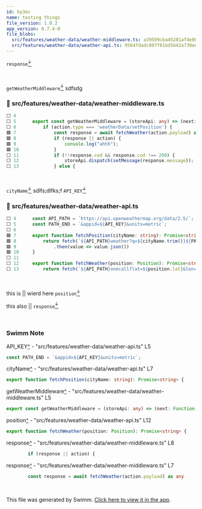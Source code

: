 ```yaml
---
id: by3ec
name: testing things
file_version: 1.0.2
app_version: 0.7.4-0
file_blobs:
  src/features/weather-data/weather-middleware.ts: a39509cba45281af4e80130c91abc6a733b6c967
  src/features/weather-data/weather-api.ts: 9564fdadc897f81bd5b42a739ee00155d7c46e21
---
```


`response`[<sup id="Z1ltc5p">↓</sup>](#f-Z1ltc5p)

<br/>

`getWeatherMiddleware`[<sup id="XDFRU">↓</sup>](#f-XDFRU) sdfsdg
<!-- NOTE-swimm-snippet: the lines below link your snippet to Swimm -->
### 📄 src/features/weather-data/weather-middleware.ts
```typescript
⬜ 4      
⬜ 5      export const getWeatherMiddleware = (storeApi: any) => (next: Function) => async (action: any) => {
⬜ 6          if (action.type === 'weatherData/setPosition') {
🟩 7              const response = await fetchWeather(action.payload) as any
🟩 8              if (response || action) {
🟩 9                  console.log("ahhh");
🟩 10             }
⬜ 11             if (!!response.cod && response.cod !== 200) {
⬜ 12                 storeApi.dispatch(setMessage(response.message));
⬜ 13             } else {
```

<br/>

`cityName`[<sup id="Z1IRqmA">↓</sup>](#f-Z1IRqmA) sdlfs;dlfks;f `API_KEY`[<sup id="Z1cy0lg">↓</sup>](#f-Z1cy0lg)
<!-- NOTE-swimm-snippet: the lines below link your snippet to Swimm -->
### 📄 src/features/weather-data/weather-api.ts
```typescript
⬜ 4      const API_PATH = `https://api.openweathermap.org/data/2.5/`;
⬜ 5      const PATH_END = `&appid=${API_KEY}&units=metric`;
⬜ 6      
🟩 7      export function fetchPosition(cityName: string): Promise<string> {
🟩 8          return fetch(`${API_PATH}weather?q=${cityName.trim()}${PATH_END}`)
🟩 9              .then(value => value.json())
🟩 10     }
⬜ 11     
⬜ 12     export function fetchWeather(position: Position): Promise<string> {
⬜ 13         return fetch(`${API_PATH}onecall?lat=${position.lat}&lon=${position.long}${PATH_END}`)
```

<br/>

this is || wierd here `position`[<sup id="Z2coCFc">↓</sup>](#f-Z2coCFc)

this also || `response`[<sup id="Zcry4x">↓</sup>](#f-Zcry4x)

<br/>

<!-- THIS IS AN AUTOGENERATED SECTION. DO NOT EDIT THIS SECTION DIRECTLY -->
### Swimm Note

<span id="f-Z1cy0lg">API_KEY</span>[^](#Z1cy0lg) - "src/features/weather-data/weather-api.ts" L5
```typescript
const PATH_END = `&appid=${API_KEY}&units=metric`;
```

<span id="f-Z1IRqmA">cityName</span>[^](#Z1IRqmA) - "src/features/weather-data/weather-api.ts" L7
```typescript
export function fetchPosition(cityName: string): Promise<string> {
```

<span id="f-XDFRU">getWeatherMiddleware</span>[^](#XDFRU) - "src/features/weather-data/weather-middleware.ts" L5
```typescript
export const getWeatherMiddleware = (storeApi: any) => (next: Function) => async (action: any) => {
```

<span id="f-Z2coCFc">position</span>[^](#Z2coCFc) - "src/features/weather-data/weather-api.ts" L12
```typescript
export function fetchWeather(position: Position): Promise<string> {
```

<span id="f-Zcry4x">response</span>[^](#Zcry4x) - "src/features/weather-data/weather-middleware.ts" L8
```typescript
        if (response || action) {
```

<span id="f-Z1ltc5p">response</span>[^](#Z1ltc5p) - "src/features/weather-data/weather-middleware.ts" L7
```typescript
        const response = await fetchWeather(action.payload) as any
```

<br/>

This file was generated by Swimm. [Click here to view it in the app](http://localhost:5000/repos/Z2l0aHViJTNBJTNBc3Rva2Utd2VhdGhlciUzQSUzQUFkZGllQ29oZW4=/docs/by3ec).